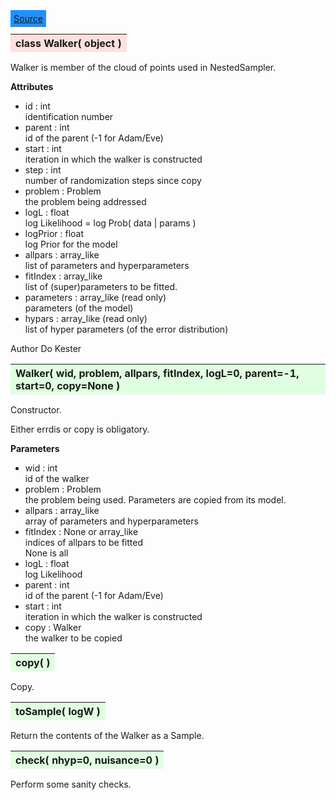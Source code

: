 ---
---

<div class="button">
  <span style="background-color: DodgerBlue; color: White;  border:5px solid DodgerBlue">
<a href=https://github.com/dokester/BayesicFitting/blob/master/BayesicFitting/source/Walker.py target=_blank>Source</a></span></div>

<a name="Walker"></a>
<table><thead style="background-color:#FFE0E0; width:100%"><tr><th style="text-align:left">
<strong>class Walker(</strong> object )
</th></tr></thead></table>
<p>

Walker is member of the cloud of points used in NestedSampler.

<b>Attributes</b>

* id  :  int<br>
    identification number<br>
* parent  :  int<br>
    id of the parent (-1 for Adam/Eve)<br>
* start  :  int<br>
    iteration in which the walker is constructed<br>
* step  :  int<br>
    number of randomization steps since copy<br>
* problem  :  Problem<br>
    the problem being addressed<br>
* logL  :  float<br>
    log Likelihood = log Prob( data | params )<br>
* logPrior  :  float<br>
    log Prior for the model<br>
* allpars  :  array_like<br>
    list of parameters and hyperparameters<br>
* fitIndex  :  array_like<br>
    list of (super)parameters to be fitted.<br>
* parameters  :  array_like (read only)<br>
    parameters (of the model)<br>
* hypars  :  array_like (read only)<br>
    list of hyper parameters (of the error distribution)<br>

Author       Do Kester


<a name="Walker"></a>
<table><thead style="background-color:#E0FFE0; width:100%"><tr><th style="text-align:left">
<strong>Walker(</strong> wid, problem, allpars, fitIndex, logL=0, parent=-1, start=0, copy=None )
</th></tr></thead></table>
<p>

Constructor.

Either errdis or copy is obligatory.

<b>Parameters</b>

* wid  :  int<br>
    id of the walker<br>
* problem  :  Problem<br>
    the problem being used. Parameters are copied from its model.<br>
* allpars  :  array_like<br>
    array of parameters and hyperparameters<br>
* fitIndex  :  None or array_like<br>
    indices of allpars to be fitted<br>
    None is all<br>
* logL  :  float<br>
    log Likelihood<br>
* parent  :  int<br>
    id of the parent (-1 for Adam/Eve)<br>
* start  :  int<br>
    iteration in which the walker is constructed<br>
* copy  :  Walker<br>
    the walker to be copied<br>


<a name="copy"></a>
<table><thead style="background-color:#E0FFE0; width:100%"><tr><th style="text-align:left">
<strong>copy(</strong> )
</th></tr></thead></table>
<p>

Copy.


<a name="toSample"></a>
<table><thead style="background-color:#E0FFE0; width:100%"><tr><th style="text-align:left">
<strong>toSample(</strong> logW ) 
</th></tr></thead></table>
<p>

Return the contents of the Walker as a Sample.

<a name="check"></a>
<table><thead style="background-color:#E0FFE0; width:100%"><tr><th style="text-align:left">
<strong>check(</strong> nhyp=0, nuisance=0 ) 
</th></tr></thead></table>
<p>

Perform some sanity checks.

